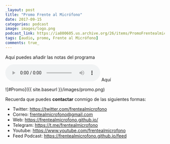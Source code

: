 ```yaml
---
_layout: post  
title: "Promo Frente al Micrófono"  
date: 2017-09-15  
categories: podcast  
image: images/logo.png  
podcast_link: https://ia800605.us.archive.org/26/items/PromoFrentealmicrófono/FAM-00-promo.mp3  
tags: [audio, promo, Frente al Micrófono]  
comments: true_ 
---
```

Aquí puedes añadir las notas del programa 

<audio controls>
  <source src="https://ia800605.us.archive.org/26/items/PromoFrentealmicrófono/FAM-00-promo.mp3" type="audio/mpeg">
</audio>
Aquí

![#Promo]({{ site.baseurl }}/images/promo.png)


Recuerda que puedes **contactar** conmigo de las siguientes formas:

+ Twitter: <https://twitter.com/frentealmicrofono>
+ Correo: <frentealmicrofono@gmail.com>
+ Web: <https://frentealmicrofono.github.io/>
+ Telegram: <https://t.me/frentealmicrofono>
+ Youtube: <https://www.youtube.com/frentealmicrofono>
+ Feed Podcast: <https://frentealmicrofono.github.io/feed>


